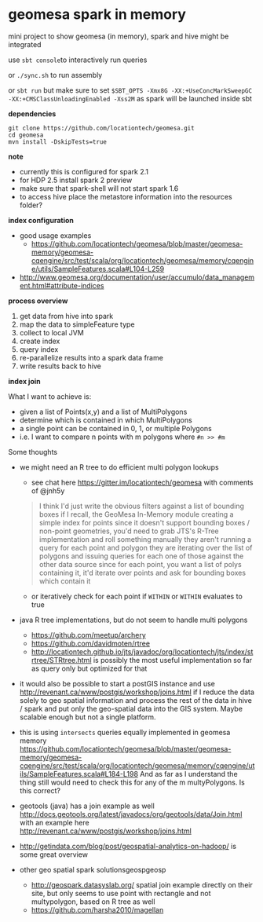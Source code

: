 # geomesa spark in memory
mini project to show geomesa (in memory), spark and hive might be integrated

use `sbt console`to interactively run queries

or `./sync.sh` to run assembly

or `sbt run` but make sure to set `$SBT_OPTS -Xmx8G -XX:+UseConcMarkSweepGC -XX:+CMSClassUnloadingEnabled -Xss2M`
as spark will be launched inside sbt 


**dependencies**

```
git clone https://github.com/locationtech/geomesa.git
cd geomesa
mvn install -DskipTests=true
```

**note**

- currently this is configured for spark 2.1
- for HDP 2.5 install spark 2 preview
- make sure that spark-shell will not start spark 1.6
- to access hive place the metastore information into the resources folder?


**index configuration**

- good usage examples
    - https://github.com/locationtech/geomesa/blob/master/geomesa-memory/geomesa-cqengine/src/test/scala/org/locationtech/geomesa/memory/cqengine/utils/SampleFeatures.scala#L104-L259
- http://www.geomesa.org/documentation/user/accumulo/data_management.html#attribute-indices

**process overview**

1. get data from hive into spark
2. map the data to simpleFeature type
3. collect to local JVM
4. create index
5. query index
6. re-parallelize results into a spark data frame
7. write results back to hive

**index join**

What I want to achieve is:
- given a list of  Points(x,y) and a list of MultiPolygons
- determine which is contained in which MultiPolygons
- a single point can be contained in 0, 1, or multiple Polygons
- i.e. I want to compare n points with m polygons where `#n >> #m`

Some thoughts

- we might need an R tree to do efficient multi polygon lookups
    - see chat here https://gitter.im/locationtech/geomesa with comments of @jnh5y 
    > I think I'd just write the obvious filters against a list of bounding boxes
      if I recall, the GeoMesa In-Memory module creating a simple index for points
      since it doesn't support bounding boxes / non-point geometries, you'd need to grab JTS's R-Tree implementation and roll something manually
    > they aren't running a query for each point and polygon
      they are iterating over the list of polygons and issuing queries for each one of those against the other data source
      since for each point, you want a list of polys containing it, it'd iterate over points and ask for bounding boxes which contain it
     
    - or iteratively check for each point if `WITHIN` or `WITHIN` evaluates to true
- java R tree implementations, but do not seem to handle multi polygons
    - https://github.com/meetup/archery
    - https://github.com/davidmoten/rtree
    - http://locationtech.github.io/jts/javadoc/org/locationtech/jts/index/strtree/STRtree.html is possibly the most useful implementation so far as query only but optimized for that
    
- it would also be possible to start a postGIS instance and use http://revenant.ca/www/postgis/workshop/joins.html if I reduce the data solely to geo spatial information and process the rest of the data in hive / spark and put only the geo-spatial data into the GIS system. Maybe scalable enough but not a single platform.
- this is using `intersects` queries equally implemented in geomesa memory https://github.com/locationtech/geomesa/blob/master/geomesa-memory/geomesa-cqengine/src/test/scala/org/locationtech/geomesa/memory/cqengine/utils/SampleFeatures.scala#L184-L198 And as far as I understand the thing still would need to check this for any of the m multyPolygons. Is this correct?
- geotools (java) has a join example as well http://docs.geotools.org/latest/javadocs/org/geotools/data/Join.html with an example here http://revenant.ca/www/postgis/workshop/joins.html
- http://getindata.com/blog/post/geospatial-analytics-on-hadoop/ is some great overview
- other geo spatial spark solutionsgeospgeosp
    - http://geospark.datasyslab.org/ spatial join example directly on their site, but only seems to use point with rectangle and not multypolygon, based on R tree as well
    - https://github.com/harsha2010/magellan
